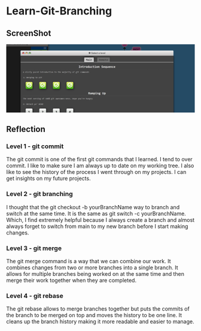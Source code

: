 # Learn-Git-Branching

## ScreenShot

![Learn Git Branching-1st 4 levels](gitScreenshot.png)

## Reflection

### Level 1 - git commit

The git commit is one of the first git commands that I learned. I tend to over commit. I like to make sure I am always up to date on my working tree. I also like to see the history of the process I went through on my projects. I can get insights on my future projects. 

### Level 2 - git branching

I thought that the git checkout -b yourBranchName way to branch and switch at the same time. It is the same as 
git switch -c yourBranchName. Which, I find extremely helpful because I always create a branch and almost always forget to switch from main to my new branch before I start making changes. 

### Level 3 - git merge

The git merge command is a way that we can combine our work. It combines changes from two or more branches into a
single branch. It allows for multiple branches being worked on at the same time and then merge their work together when they are completed. 

### Level 4 - git rebase

The git rebase allows to merge branches together but puts the commits of the branch to be merged on top and moves the history to be one line. It cleans up the branch history making it more readable and easier to manage. 
